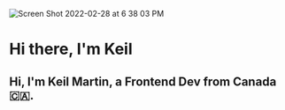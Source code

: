 ![Screen Shot 2022-02-28 at 6 38 03 PM](https://user-images.githubusercontent.com/52471084/156077204-b5875e76-17de-45ab-9e34-20ac473d5460.png)

# Hi there, I'm Keil
## Hi, I'm Keil Martin, a Frontend Dev from Canada 🇨🇦.
